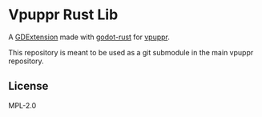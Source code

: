 # Vpuppr Rust Lib

A [GDExtension](https://docs.godotengine.org/en/stable/tutorials/scripting/gdextension/what_is_gdextension.html) made
with [godot-rust](https://github.com/godot-rust/gdext) for [vpuppr](https://github.com/virtual-puppet-project/vpuppr).

This repository is meant to be used as a git submodule in the main vpuppr repository.

## License

MPL-2.0

